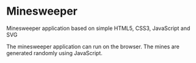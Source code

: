 # Minesweeper
Minesweeper application based on simple HTML5, CSS3, JavaScript and SVG

The minesweeper application can run on the browser. The mines are generated randomly using JavaScript.
